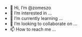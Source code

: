 - 👋 Hi, I’m @zomeszo
- 👀 I’m interested in ...
- 🌱 I’m currently learning ...
- 💞️ I’m looking to collaborate on ...
- 📫 How to reach me ...

<!---
zomeszo/zomeszo is a ✨ special ✨ repository because its `README.md` (this file) appears on your GitHub profile.
You can click the Preview link to take a look at your changes.
--->
